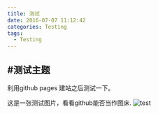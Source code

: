 ```yaml
---
title: 测试 
date: 2016-07-07 11:12:42 
categories: Testing 
tags:
  - Testing 
---
```

#测试主题
---
利用github pages 建站之后测试一下。
<!-- more --> 
这是一张测试图片，看看github能否当作图床.
![test](https://cloud.githubusercontent.com/assets/3783361/16648094/f4766bb6-4464-11e6-8d65-06ca20aae3fd.jpg)
